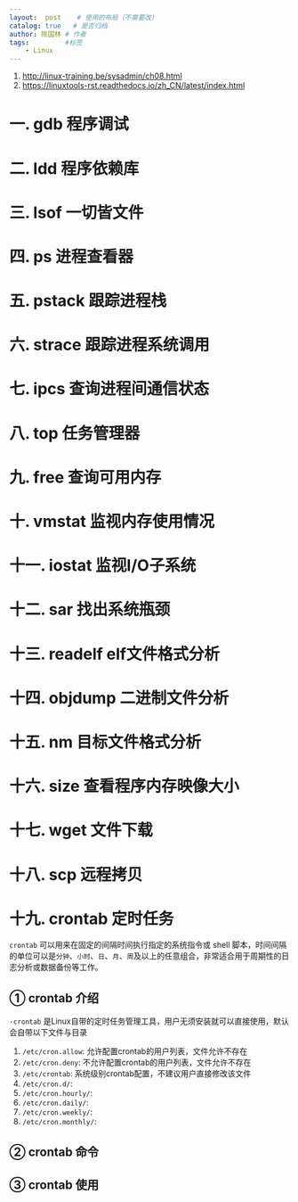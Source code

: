 ```yaml
---
layout:  post    # 使用的布局（不需要改）
catalog: true   # 是否归档
author: 陈国林 # 作者
tags:         #标签
    - Linux
---
```


1. http://linux-training.be/sysadmin/ch08.html
2. https://linuxtools-rst.readthedocs.io/zh_CN/latest/index.html

# 一. gdb 程序调试

# 二. ldd 程序依赖库

# 三. lsof 一切皆文件

# 四. ps 进程查看器

# 五. pstack 跟踪进程栈

# 六. strace 跟踪进程系统调用

# 七. ipcs 查询进程间通信状态

# 八. top 任务管理器

# 九. free 查询可用内存

# 十. vmstat 监视内存使用情况

# 十一. iostat 监视I/O子系统

# 十二. sar 找出系统瓶颈

# 十三. readelf elf文件格式分析

# 十四. objdump 二进制文件分析

# 十五. nm 目标文件格式分析

# 十六. size 查看程序内存映像大小

# 十七. wget 文件下载

# 十八. scp 远程拷贝

# 十九. crontab 定时任务
`crontab` 可以用来在固定的间隔时间执行指定的系统指令或 shell 脚本，时间间隔的单位可以是`分钟`、`小时`、`日`、`月`、`周`及以上的任意组合，非常适合用于周期性的日志分析或数据备份等工作。

## ① crontab 介绍
`·crontab` 是Linux自带的定时任务管理工具，用户无须安装就可以直接使用，默认会自带以下文件与目录

1. `/etc/cron.allow`: 允许配置crontab的用户列表，文件允许不存在
2. `/etc/cron.deny`: 不允许配置crontab的用户列表，文件允许不存在
3. `/etc/crontab`: 系统级别crontab配置，不建议用户直接修改该文件
4. `/etc/cron.d/`: 
5. `/etc/cron.hourly/`: 
6. `/etc/cron.daily/`: 
7. `/etc/cron.weekly/`: 
8. `/etc/cron.monthly/`: 

## ② crontab 命令


## ③ crontab 使用

